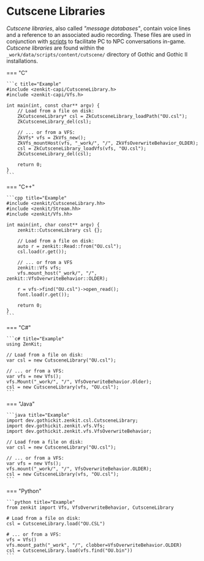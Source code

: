 # Cutscene Libraries

*Cutscene libraries*, also called *"message databases"*, contain voice lines and a reference to an associated
audio recording. These files are used in conjunction with [scripts](daedalus-script.md) to facilitate PC to NPC
conversations in-game. *Cutscene libraries* are found within the `_work/data/scripts/content/cutscene/` directory
of Gothic and Gothic II installations. 

=== "C"

    ```c title="Example"
    #include <zenkit-capi/CutsceneLibrary.h>
    #include <zenkit-capi/Vfs.h>

    int main(int, const char** argv) {
        // Load from a file on disk:
        ZkCutsceneLibrary* csl = ZkCutsceneLibrary_loadPath("OU.csl");
        ZkCutsceneLibrary_del(csl);

        // ... or from a VFS:
        ZkVfs* vfs = ZkVfs_new();
        ZkVfs_mountHost(vfs, "_work/", "/", ZkVfsOverwriteBehavior_OLDER);
        csl = ZkCutsceneLibrary_loadVfs(vfs, "OU.csl");
        ZkCutsceneLibrary_del(csl);

        return 0;
    }
    ```

=== "C++"

    ```cpp title="Example"
    #include <zenkit/CutsceneLibrary.hh>
    #include <zenkit/Stream.hh>
    #include <zenkit/Vfs.hh>

    int main(int, char const** argv) {
        zenkit::CutsceneLibrary csl {};
        
        // Load from a file on disk:
        auto r = zenkit::Read::from("OU.csl");
        csl.load(r.get());

        // ... or from a VFS
        zenkit::Vfs vfs;
        vfs.mount_host("_work/", "/", zenkit::VfsOverwriteBehavior::OLDER);

        r = vfs->find("OU.csl")->open_read();
        font.load(r.get());

        return 0;
    }
    ```

=== "C#"
    
    ```c# title="Example"
    using ZenKit;

    // Load from a file on disk:
    var csl = new CutsceneLibrary("OU.csl");

    // ... or from a VFS:
    var vfs = new Vfs();
    vfs.Mount("_work/", "/", VfsOverwriteBehavior.Older);
    csl = new CutsceneLibrary(vfs, "OU.csl");
    ```

=== "Java"
    
    ```java title="Example"
    import dev.gothickit.zenkit.csl.CutsceneLibrary;
    import dev.gothickit.zenkit.vfs.Vfs;
    import dev.gothickit.zenkit.vfs.VfsOverwriteBehavior;

    // Load from a file on disk:
    var csl = new CutsceneLibrary("OU.csl");

    // ... or from a VFS:
    var vfs = new Vfs();
    vfs.mount("_work/", "/", VfsOverwriteBehavior.OLDER);
    csl = new CutsceneLibrary(vfs, "OU.csl");
    ```

=== "Python"

    ```python title="Example"
    from zenkit import Vfs, VfsOverwriteBehavior, CutsceneLibrary

    # Load from a file on disk:
    csl = CutsceneLibrary.load("OU.CSL")

    # ... or from a VFS:
    vfs = Vfs()
    vfs.mount_path("_work", "/", clobber=VfsOverwriteBehavior.OLDER)
    csl = CutsceneLibrary.load(vfs.find("OU.bin"))
    ```
